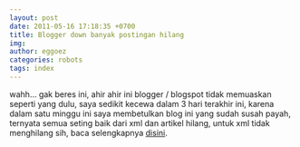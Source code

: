 ```yaml
---
layout: post
date: 2011-05-16 17:18:35 +0700
title: Blogger down banyak postingan hilang
img: 
author: eggoez
categories: robots
tags: index
---
```

<p>wahh… gak beres ini, ahir ahir ini blogger / blogspot tidak memuaskan seperti yang dulu, saya sedikit kecewa dalam 3 hari terakhir ini, karena dalam satu minggu ini saya membetulkan blog ini yang sudah susah payah, ternyata semua seting baik dari xml dan artikel hilang, untuk xml tidak menghilang sih, baca selengkapnya <a href="https://ciutirc.blogspot.com/2011/05/blogger-maintenance-artikel-hilang.html">disini</a>.</p>
